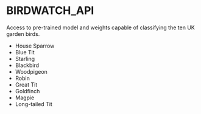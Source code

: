 # BIRDWATCH_API

Access to pre-trained model and weights capable of classifying the ten UK garden birds.

- House Sparrow
- Blue Tit
- Starling
- Blackbird
- Woodpigeon
- Robin
- Great Tit
- Goldfinch
- Magpie
- Long-tailed Tit

